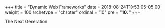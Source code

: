+++
title = "Dynamic Web Frameworks"
date = 2018-08-24T10:53:05-05:00
weight = 100
archetype = "chapter"
ordinal = "10"
pre = "<b>10. </b>"
+++


The Next Generation